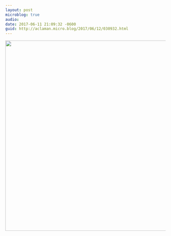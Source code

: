 ```yaml
---
layout: post
microblog: true
audio: 
date: 2017-06-11 21:09:32 -0600
guid: http://aclaman.micro.blog/2017/06/12/030932.html
---
```



<img src="http://micro.alexclaman.com/uploads/2018/bc12a1d493.jpg" width="600" height="600" />
